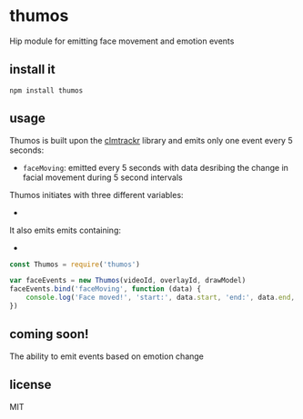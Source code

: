 # thumos
Hip module for emitting face movement and emotion events

## install it

`npm install thumos`

## usage

Thumos is built upon the [clmtrackr](https://github.com/auduno/clmtrackr) library and emits only one event every 5 seconds:

- `faceMoving`: emitted every 5 seconds with data desribing the change in facial movement during 5 second intervals

Thumos initiates with three different variables:

-

It also emits emits containing:

-

```javascript
const Thumos = require('thumos')

var faceEvents = new Thumos(videoId, overlayId, drawModel)
faceEvents.bind('faceMoving', function (data) {
	console.log('Face moved!', 'start:', data.start, 'end:', data.end, 'now:' data.now, 'delta average:' data.delta, 'delta arrays:' data.array)
})
```

## coming soon!
The ability to emit events based on emotion change

## license
MIT